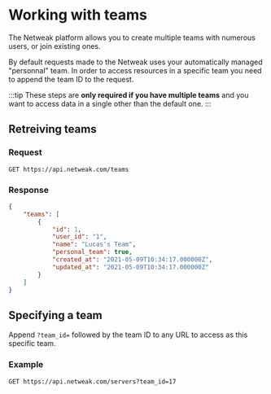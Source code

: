 # Working with teams

The Netweak platform allows you to create multiple teams with numerous users, or join existing ones.

By default requests made to the Netweak uses your automatically managed "personnal" team. In order to access resources in a specific team you need to append the team ID to the request.

:::tip
These steps are **only required if you have multiple teams** and you want to access data in a single other than the default one.
:::

## Retreiving teams

### Request
```
GET https://api.netweak.com/teams
```

### Response
```json
{
    "teams": [
        {
            "id": 1,
            "user_id": "1",
            "name": "Lucas's Team",
            "personal_team": true,
            "created_at": "2021-05-09T10:34:17.000000Z",
            "updated_at": "2021-05-09T10:34:17.000000Z"
        }
    ]
}
```

## Specifying a team

Append ```?team_id=``` followed by the team ID to any URL to access as this specific team.

### Example
```
GET https://api.netweak.com/servers?team_id=17
```